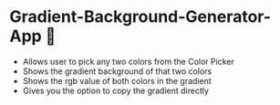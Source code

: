 # Gradient-Background-Generator-App 🤗
- Allows user to pick any two colors from the Color Picker
- Shows the gradient background of that two colors
- Shows the rgb value of both colors in the gradient
- Gives you the option to copy the gradient directly

